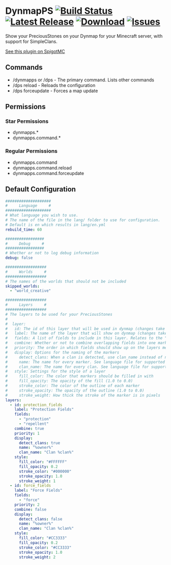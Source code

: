 # DynmapPS [![Build Status](https://img.shields.io/travis/com/FireController1847/DynmapPS)](https://travis-ci.com/github/FireController1847/DynmapPS/) [![Latest Release](https://img.shields.io/github/v/release/FireController1847/DynmapPS)](https://github.com/FireController1847/DynmapPS/releases) [![Download](https://img.shields.io/github/downloads/FireController1847/DynmapPS/total?color=%234C1)](https://github.com/FireController1847/DynmapPS/releases) [![Issues](https://img.shields.io/github/issues/FireController1847/DynmapPS)](https://github.com/FireController1847/DynmapPS/issues)

Show your PreciousStones on your Dynmap for your Minecraft server, with support for SimpleClans.

[See this plugin on SpigotMC](https://www.spigotmc.org/resources/dynmapps.86957/)

## Commands
- /dynmapps or /dps - The primary command. Lists other commands
- /dps reload - Reloads the configuration
- /dps forceupdate - Forces a map update

## Permissions
### Star Permissions
- dynmapps.*
- dynmapps.command.*

### Regular Permissions
- dynmapps.command
- dynmapps.command.reload
- dynmapps.command.forceupdate

## Default Configuration
```yml
####################
#     Language     #
####################
# What language you wish to use.
# The name of the file in the lang/ folder to use for configuration.
# Default is en which results in lang/en.yml
rebuild_time: 60

#################
#     Debug     #
#################
# Whether or not to log debug information
debug: false

##################
#     Worlds     #
##################
# The names of the worlds that should not be included
skipped_worlds:
  - "world_creative"

##################
#     Layers     #
##################
# The layers to be used for your PreciousStones
#
#  layer:
#   id: The id of this layer that will be used in dynmap (changes take effect after restart)
#   label: The name of the layer that will show on dynmap (changes take effect after restart)
#   fields: A list of fields to include in this layer. Relates to the "title" option on PreciousStones
#   combine: Whether or not to combine overlapping fields into one marker (prevents a map mess, but can improve build time)
#   priority: The order in which fields should show up on the layers menu (not actual in-map layering)
#   display: Options for the naming of the markers
#     detect_clans: When a clan is detected, use clan_name instead of name
#     name: The name for every marker. See language file for supported variables
#     clan_name: The name for every clan. See language file for supported variables
#   style: Settings for the style of a layer
#     fill_color: The color that markers should be filled in with
#     fill_opacity: The opacity of the fill (1.0 to 0.0)
#     stroke_color: The color of the outline of each marker
#     stroke_opacity: The opacity of the outline (1.0 to 0.0)
#     stroke_weight: How thick the stroke of the marker is in pixels
layers:
  - id: protection_fields
    label: "Protection Fields"
    fields:
      - "protection"
      - "repellent"
    combine: true
    priority: 1
    display:
      detect_clans: true
      name: "%owner%"
      clan_name: "Clan %clan%"
    style:
      fill_color: "#FFFFFF"
      fill_opacity: 0.2
      stroke_color: "#000000"
      stroke_opacity: 1.0
      stroke_weight: 1
  - id: force_fields
    label: "Force Fields"
    fields:
      - "force"
    priority: 2
    combine: false
    display:
      detect_clans: false
      name: "%owner%"
      clan_name: "Clan %clan%"
    style:
      fill_color: "#CC3333"
      fill_opacity: 0.2
      stroke_color: "#CC3333"
      stroke_opacity: 1.0
      stroke_weight: 2
```